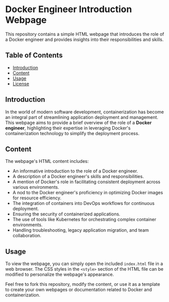 # Docker Engineer Introduction Webpage

This repository contains a simple HTML webpage that introduces the role of a Docker engineer and provides insights into their responsibilities and skills.

## Table of Contents

- [Introduction](#introduction)
- [Content](#content)
- [Usage](#usage)
- [License](#license)

## Introduction

In the world of modern software development, containerization has become an integral part of streamlining application deployment and management. This webpage aims to provide a brief overview of the role of a **Docker engineer**, highlighting their expertise in leveraging Docker's containerization technology to simplify the deployment process.

## Content

The webpage's HTML content includes:

- An informative introduction to the role of a Docker engineer.
- A description of a Docker engineer's skills and responsibilities.
- A mention of Docker's role in facilitating consistent deployment across various environments.
- A nod to the Docker engineer's proficiency in optimizing Docker images for resource efficiency.
- The integration of containers into DevOps workflows for continuous deployment.
- Ensuring the security of containerized applications.
- The use of tools like Kubernetes for orchestrating complex container environments.
- Handling troubleshooting, legacy application migration, and team collaboration.

## Usage

To view the webpage, you can simply open the included `index.html` file in a web browser. The CSS styles in the `<style>` section of the HTML file can be modified to personalize the webpage's appearance.

Feel free to fork this repository, modify the content, or use it as a template to create your own webpages or documentation related to Docker and containerization.

